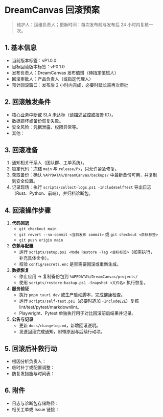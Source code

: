 # DreamCanvas 回滚预案

> 维护人：运维负责人；更新时间：每次发布前与发布后 24 小时内复核一次。

## 1. 基本信息
- 当前版本标签：vP1.0.0
- 目标回滚版本标签：vP0.1.0
- 发布负责人：DreamCanvas 发布值班（待指定值班人）
- 回滚审批人：产品负责人（或指定代理人）
- 预计回滚窗口：发布后 2 小时内完成，必要时延长需再次审批

## 2. 回滚触发条件
- 核心业务中断或 SLA 未达标（请描述监控或报警 ID）。
- 数据损坏或备份恢复失败。
- 安全风险：凭据泄露、权限异常等。
- 其他：

## 3. 回滚准备
1. 通知相关干系人（团队群、工单系统）。
2. 锁定代码：冻结 `main` 与 `release/Px`，只允许紧急修复。
3. 获取备份：确认 `%APPDATA%/DreamCanvas/backups/` 中最新备份可用，并复制到安全位置。
4. 记录现场：执行 `scripts/collect-logs.ps1 -IncludeSelfTest` 导出日志（Rust、Python、前端），并归档诊断包。

## 4. 回滚操作步骤
1. **代码回退**
   - `git checkout main`
   - `git revert --no-commit <当前发布 commit>` 或 `git checkout <目标标签>`
   - `git push origin main`
2. **依赖与配置**
   - 运行 `scripts/setup.ps1 -Mode Restore -Tag <目标标签>`（如需执行，补充具体命令）。
   - 校验 `config/secrets.enc` 是否需要回滚或重新生成。
3. **数据恢复**
   - 停止应用 → 复制备份包到 `%APPDATA%/DreamCanvas/projects/`
   - 使用 `scripts/restore-backup.ps1 -Snapshot <文件名>` 执行恢复。
4. **服务验证**
   - 执行 `pnpm tauri dev` 或生产启动脚本，完成健康检查。
   - 运行 `scripts/self-test.ps1`（必要时追加 `-IncludeE2E`）复核 lint/test/pytest/markdownlint。
   - Playwright、Pytest 单独执行用于对比回滚前后结果并记录。
5. **公告与记录**
   - 更新 `docs/changelog.md`，新增回滚说明。
   - 发送回滚完成通知，附带原因与后续行动项。

## 5. 回滚后补救行动
- 根因分析负责人：
- 临时补丁或配置调整：
- 防复发措施与时间表：

## 6. 附件
- 日志与诊断包存储路径：
- 相关工单或 Issue 链接：
